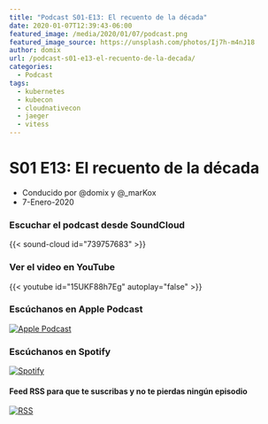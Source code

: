 ```yaml
---
title: "Podcast S01-E13: El recuento de la década"
date: 2020-01-07T12:39:43-06:00
featured_image: /media/2020/01/07/podcast.png
featured_image_source: https://unsplash.com/photos/Ij7h-m4nJ18
author: domix
url: /podcast-s01-e13-el-recuento-de-la-decada/
categories:
  - Podcast
tags:
  - kubernetes
  - kubecon
  - cloudnativecon
  - jaeger
  - vitess
---
```


# S01 E13: El recuento de la década

- Conducido por @domix y @_marKox
- 7-Enero-2020


### Escuchar el podcast desde SoundCloud

{{< sound-cloud id="739757683" >}}


### Ver el video en YouTube

{{< youtube id="15UKF88h7Eg" autoplay="false" >}}

### Escúchanos en Apple Podcast

[![Apple Podcast](/US_UK_Apple_Podcasts_Listen_Badge_RGB.svg)](https://podcasts.apple.com/mx/podcast/cloud-native-mx/id1470528646)

### Escúchanos en Spotify

[![Spotify](/spotify-podcast-badge-blk-grn-330x80.png)](https://open.spotify.com/show/4PQyVjzcDQuELxi3aNO86e)


#### Feed RSS para que te suscribas y no te pierdas ningún episodio

[![RSS](/RSS_Feed_Icon.jpg)](http://feeds.soundcloud.com/users/soundcloud:users:393589416/sounds.rss)